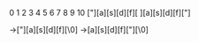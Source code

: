  0  1  2  3  4  5  6  7  8  9  10
["][a][s][d][f][ ][a][s][d][f]["]


->["][a][s][d][f][\0]
->[a][s][d][f]["][\0]
